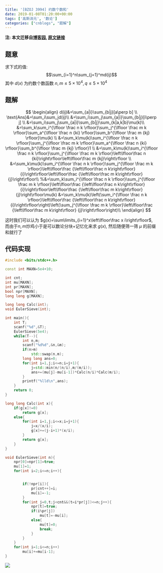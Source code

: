 ```yaml
---
title: '[BZOJ 3994] 约数个数和'
date: 2019-01-08T01:20:00+00:00
tags: ['高斯消元', '数论']
categories: ["cnblogs", "题解"]
---
```

**注: 本文迁移自[博客园](https://rvalue.cnblogs.com), [原文链接](http://www.cnblogs.com/rvalue/archive/2019/01/08/10237059.html)**

## 题意
求下式的值:
$$\sum_{i=1}^n\sum_{j=1}^md(ij)$$
其中 $d(x)$ 为约数个数函数
$n,m\le 5\times 10 ^ 4, q\le 5\times 10^4$

## 题解
$$
\begin{align}
d(ij)&=\sum_{a|i}\sum_{b|j}[a\perp b] \\
\text{Ans}&=\sum_i\sum_jd(ij)\\
&=\sum_i\sum_j\sum_{a|i}\sum_{b|j}[i\perp j] \\
&=\sum_i\sum_j\sum_{a|i}\sum_{b|j}\sum_{k|a,k|b}\mu(k)\\
&=\sum_k\sum_i^{\lfloor \frac n k \rfloor}\sum_j^{\lfloor \frac m k \rfloor}\sum_a^{\lfloor \frac n {ki} \rfloor}\sum_b^{\lfloor \frac m {kj} \rfloor}\mu(k) \\
&=\sum_k\mu(k)\sum_i^{\lfloor \frac n k \rfloor}\sum_j^{\lfloor \frac m k \rfloor}\sum_a^{\lfloor \frac n {ki} \rfloor}\sum_b^{\lfloor \frac m {kj} \rfloor}1 \\
&=\sum_k\mu(k)\sum_i^{\lfloor \frac n k \rfloor}\sum_j^{\lfloor \frac m k \rfloor}\left\lfloor\frac n {ki}\right\rfloor\left\lfloor\frac m {kj}\right\rfloor \\
&=\sum_k\mu(k)\sum_i^{\lfloor \frac n k \rfloor}\sum_j^{\lfloor \frac m k \rfloor}\left\lfloor\frac {\left\lfloor\frac n k\right\rfloor} {i}\right\rfloor\left\lfloor\frac {\left\lfloor\frac m k\right\rfloor} {j}\right\rfloor\\
%&=\sum_k\sum_i^{\lfloor \frac n k \rfloor}\sum_j^{\lfloor \frac m k \rfloor}\left\lfloor\frac {\left\lfloor\frac n k\right\rfloor} {i}\right\rfloor\left\lfloor\frac {\left\lfloor\frac m k\right\rfloor} {j}\right\rfloor\mu(k)
&=\sum_k\mu(k)\left(\sum_i^{\lfloor \frac n k \rfloor}\left\lfloor\frac {\left\lfloor\frac n k\right\rfloor} {i}\right\rfloor\right)\left(\sum_j^{\lfloor \frac m k \rfloor}\left\lfloor\frac {\left\lfloor\frac m k\right\rfloor} {j}\right\rfloor\right)\\
\end{align}
$$

这时我们可以认为 $g(x)=\sum\limits_{i=1}^x\left\lfloor\frac x i\right\rfloor$, 而由于$n,m$炒鸡小于是可以数论分块+记忆化来求 $g(x)$, 然后随便筛一筛 $\mu$ 的前缀和就行了

## 代码实现
```cpp
#include <bits/stdc++.h>

const int MAXN=5e4+10;

int cnt;
int mu[MAXN];
int pr[MAXN];
bool npr[MAXN];
long long g[MAXN];

long long Calc(int);
void EulerSieve(int);

int main(){
	int T;
	scanf("%d",&T);
	EulerSieve(5e4);
	while(T--){
		int n,m;
		scanf("%d%d",&n,&m);
		if(n>m)
			std::swap(n,m);
		long long ans=0;
		for(int i=1,j;i<=n;i=j+1){
			j=std::min(n/(n/i),m/(m/i));
			ans+=(mu[j]-mu[i-1])*Calc(n/i)*Calc(m/i);
		}
		printf("%lld\n",ans);
	}
	return 0;
}

long long Calc(int x){
	if(g[x]!=0)
		return g[x];
	else{
		for(int i=1,j;i<=x;i=j+1){
			j=x/(x/i);
			g[x]+=(j-i+1)*(x/i);
		}
		return g[x];
	}
}

void EulerSieve(int n){
	npr[0]=npr[1]=true;
	mu[1]=1;
	for(int i=2;i<=n;i++){


		if(!npr[i]){
			pr[cnt++]=i;
			mu[i]=-1;
		}
		for(int j=0,t;j<cnt&&(t=i*pr[j])<=n;j++){
			npr[t]=true;
			if(i%pr[j])
				mu[t]=-mu[i];
			else{
				mu[t]=0;
				break;
			}
		}
	}
	for(int i=1;i<=n;i++)
		mu[i]+=mu[i-1];
}

```
![](https://pic.rvalue.moe/2021/08/02/4cae79911d69d.jpg)
